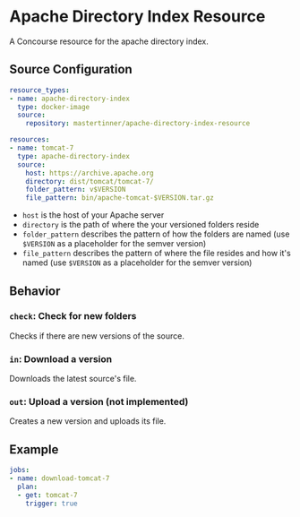 # Apache Directory Index Resource

A Concourse resource for the apache directory index.

## Source Configuration

```yaml
resource_types:
- name: apache-directory-index
  type: docker-image
  source:
    repository: mastertinner/apache-directory-index-resource

resources:
- name: tomcat-7
  type: apache-directory-index
  source:
    host: https://archive.apache.org
    directory: dist/tomcat/tomcat-7/
    folder_pattern: v$VERSION
    file_pattern: bin/apache-tomcat-$VERSION.tar.gz
```

* `host` is the host of your Apache server
* `directory` is the path of where the your versioned folders reside
* `folder_pattern` describes the pattern of how the folders are named (use `$VERSION` as a placeholder for the semver version)
* `file_pattern` describes the pattern of where the file resides and how it's named (use `$VERSION` as a placeholder for the semver version)

## Behavior

### `check`: Check for new folders

Checks if there are new versions of the source.

### `in`: Download a version

Downloads the latest source's file.

### `out`: Upload a version (not implemented)

Creates a new version and uploads its file.

## Example

```yaml
jobs:
- name: download-tomcat-7
  plan:
  - get: tomcat-7
    trigger: true
```
